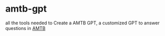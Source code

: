 # amtb-gpt

all the tools needed to Create a AMTB GPT, a customized GPT to answer questions in [AMTB](https://www.amtb.tw/#/home)